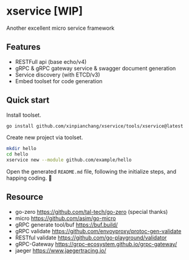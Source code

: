 # xservice [WIP]

Another excellent micro service framework

## Features

- RESTFull api (base echo/v4)
- gRPC & gRPC gateway service & swagger document generation
- Service discovery (with ETCD/v3)
- Embed toolset for code generation

## Quick start

Install toolset.

```bash
go install github.com/xinpianchang/xservice/tools/xservice@latest
```

Create new project via toolset.

```bash
mkdir hello
cd hello
xservice new --module github.com/example/hello
```

Open the generated `README.md` file, following the initialize steps, and happing coding. 🎉

## Resource

- go-zero https://github.com/tal-tech/go-zero (special thanks)
- micro https://github.com/asim/go-micro
- gRPC generate tool/buf https://buf.build/
- gRPC validate https://github.com/envoyproxy/protoc-gen-validate
- RESTful validate https://github.com/go-playground/validator
- gRPC-Gateway https://grpc-ecosystem.github.io/grpc-gateway/
- jaeger https://www.jaegertracing.io/
